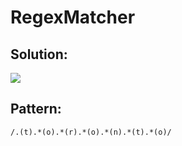 # RegexMatcher
## Solution:
<img src="https://media.discordapp.net/attachments/821108377391202304/826071347598852106/telechargement.png?width=1145&height=568" /><br>
## Pattern:
```
/.(t).*(o).*(r).*(o).*(n).*(t).*(o)/
```
